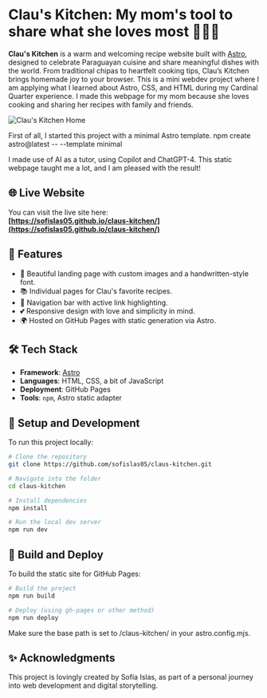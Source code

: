 # Clau's Kitchen: My mom's tool to share what she loves most 👩🏻‍🍳
**Clau's Kitchen** is a warm and welcoming recipe website built with [Astro](https://astro.build/), designed to celebrate Paraguayan cuisine and share meaningful dishes with the world. From traditional chipas to heartfelt cooking tips, Clau’s Kitchen brings homemade joy to your browser. This is a mini webdev project where I am applying what I learned about Astro, CSS, and HTML during my Cardinal Quarter experience. I made this webpage for my mom because she loves cooking and sharing her recipes with family and friends. 

![Clau's Kitchen Home](claus-kitchen-home.png "Home")

First of all, I started this project with a minimal Astro template.
npm create astro@latest -- --template minimal

I made use of AI as a tutor, using Copilot and ChatGPT-4.
This static webpage taught me a lot, and I am pleased with the result!

## 🌐 Live Website

You can visit the live site here:  
**[https://sofislas05.github.io/claus-kitchen/](https://sofislas05.github.io/claus-kitchen/)**

## 🚀 Features

- 📸 Beautiful landing page with custom images and a handwritten-style font.
- 📚 Individual pages for Clau's favorite recipes.
- 🧭 Navigation bar with active link highlighting.
- 💕 Responsive design with love and simplicity in mind.
- 🌍 Hosted on GitHub Pages with static generation via Astro.

## 🛠️ Tech Stack

- **Framework**: [Astro](https://astro.build/)
- **Languages**: HTML, CSS, a bit of JavaScript
- **Deployment**: GitHub Pages
- **Tools**: `npm`, Astro static adapter


## 🧩 Setup and Development

To run this project locally:

```bash
# Clone the repository
git clone https://github.com/sofislas05/claus-kitchen.git

# Navigate into the folder
cd claus-kitchen

# Install dependencies
npm install

# Run the local dev server
npm run dev
```

## 🧪 Build and Deploy
To build the static site for GitHub Pages:

```bash
# Build the project
npm run build

# Deploy (using gh-pages or other method)
npm run deploy
```
Make sure the base path is set to /claus-kitchen/ in your astro.config.mjs.

## ✨ Acknowledgments
This project is lovingly created by Sofía Islas, as part of a personal journey into web development and digital storytelling.

